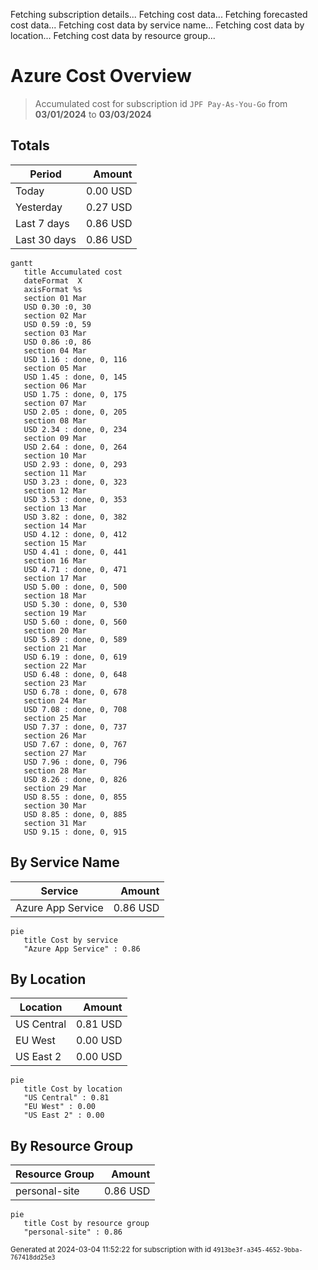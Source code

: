 Fetching subscription details...
Fetching cost data...
Fetching forecasted cost data...
Fetching cost data by service name...
Fetching cost data by location...
Fetching cost data by resource group...
# Azure Cost Overview

> Accumulated cost for subscription id `JPF Pay-As-You-Go` from **03/01/2024** to **03/03/2024**

## Totals

|Period|Amount|
|---|---:|
|Today|0.00 USD|
|Yesterday|0.27 USD|
|Last 7 days|0.86 USD|
|Last 30 days|0.86 USD|

```mermaid
gantt
   title Accumulated cost
   dateFormat  X
   axisFormat %s
   section 01 Mar
   USD 0.30 :0, 30
   section 02 Mar
   USD 0.59 :0, 59
   section 03 Mar
   USD 0.86 :0, 86
   section 04 Mar
   USD 1.16 : done, 0, 116
   section 05 Mar
   USD 1.45 : done, 0, 145
   section 06 Mar
   USD 1.75 : done, 0, 175
   section 07 Mar
   USD 2.05 : done, 0, 205
   section 08 Mar
   USD 2.34 : done, 0, 234
   section 09 Mar
   USD 2.64 : done, 0, 264
   section 10 Mar
   USD 2.93 : done, 0, 293
   section 11 Mar
   USD 3.23 : done, 0, 323
   section 12 Mar
   USD 3.53 : done, 0, 353
   section 13 Mar
   USD 3.82 : done, 0, 382
   section 14 Mar
   USD 4.12 : done, 0, 412
   section 15 Mar
   USD 4.41 : done, 0, 441
   section 16 Mar
   USD 4.71 : done, 0, 471
   section 17 Mar
   USD 5.00 : done, 0, 500
   section 18 Mar
   USD 5.30 : done, 0, 530
   section 19 Mar
   USD 5.60 : done, 0, 560
   section 20 Mar
   USD 5.89 : done, 0, 589
   section 21 Mar
   USD 6.19 : done, 0, 619
   section 22 Mar
   USD 6.48 : done, 0, 648
   section 23 Mar
   USD 6.78 : done, 0, 678
   section 24 Mar
   USD 7.08 : done, 0, 708
   section 25 Mar
   USD 7.37 : done, 0, 737
   section 26 Mar
   USD 7.67 : done, 0, 767
   section 27 Mar
   USD 7.96 : done, 0, 796
   section 28 Mar
   USD 8.26 : done, 0, 826
   section 29 Mar
   USD 8.55 : done, 0, 855
   section 30 Mar
   USD 8.85 : done, 0, 885
   section 31 Mar
   USD 9.15 : done, 0, 915
```

## By Service Name

|Service|Amount|
|---|---:|
|Azure App Service|0.86 USD|

```mermaid
pie
   title Cost by service
   "Azure App Service" : 0.86
```

## By Location

|Location|Amount|
|---|---:|
|US Central|0.81 USD|
|EU West|0.00 USD|
|US East 2|0.00 USD|

```mermaid
pie
   title Cost by location
   "US Central" : 0.81
   "EU West" : 0.00
   "US East 2" : 0.00
```

## By Resource Group

|Resource Group|Amount|
|---|---:|
|personal-site|0.86 USD|

```mermaid
pie
   title Cost by resource group
   "personal-site" : 0.86
```

<sup>Generated at 2024-03-04 11:52:22 for subscription with id `4913be3f-a345-4652-9bba-767418dd25e3`</sup>
